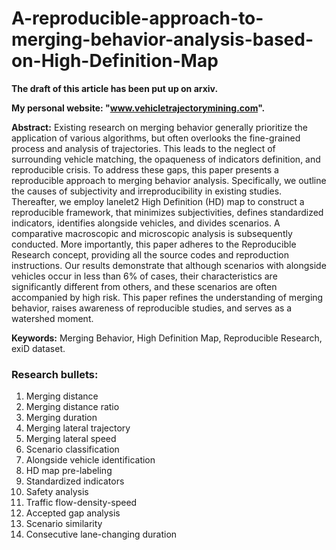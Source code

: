 # A-reproducible-approach-to-merging-behavior-analysis-based-on-High-Definition-Map

**The draft of this article has been put up on arxiv.** 

**My personal website: "www.vehicletrajectorymining.com".**

**Abstract:**
Existing research on merging behavior generally prioritize the application of various algorithms, but often overlooks the fine-grained process and analysis of trajectories. This leads to the neglect of surrounding vehicle matching, the opaqueness of indicators definition, and reproducible crisis. To address these gaps, this paper presents a reproducible approach to merging behavior analysis. Specifically, we outline the causes of subjectivity and irreproducibility in existing studies. Thereafter, we employ lanelet2 High Definition (HD) map to construct a reproducible framework, that minimizes subjectivities, defines standardized indicators, identifies alongside vehicles, and divides scenarios. A comparative macroscopic and microscopic analysis is subsequently conducted. More importantly, this paper adheres to the Reproducible Research concept, providing all the source codes and reproduction instructions. Our results demonstrate that although scenarios with alongside vehicles occur in less than 6% of cases, their characteristics are significantly different from others, and these scenarios are often accompanied by high risk. This paper refines the understanding of merging behavior, raises awareness of reproducible studies, and serves as a watershed moment.


**Keywords:**
Merging Behavior, High Definition Map, Reproducible Research, exiD dataset.


### Research bullets:
1. Merging distance
2. Merging distance ratio
3. Merging duration
4. Merging lateral trajectory
5. Merging lateral speed
6. Scenario classification
7. Alongside vehicle identification
8. HD map pre-labeling
9. Standardized indicators
10. Safety analysis
11. Traffic flow-density-speed
12. Accepted gap analysis
13. Scenario similarity
14. Consecutive lane-changing duration